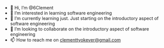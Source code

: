 - 👋 Hi, I’m @6Clement
- 👀 I’m interested in learning software engineering
- 🌱 I’m currently learning just. Just starting on the introductory aspect of software engineering
- 💞️ I’m looking to collaborate on the introductory aspect of software engineering
- 📫 How to reach me on clementtyokever@gmail.com

<!---
6Clement/6Clement is a ✨ special ✨ repository because its `README.md` (this file) appears on your GitHub profile.
You can click the Preview link to take a look at your changes.
--->
